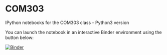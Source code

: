 # COM303

IPython notebooks for the COM303 class - Python3 version

You can launch the notebook in an interactive Binder environment using the button below:

[![Binder](https://mybinder.org/badge.svg)](https://mybinder.org/v2/gh/prandoni/COM303-Py3/master)
